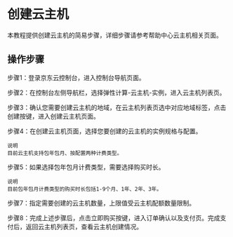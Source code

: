 # 创建云主机

本教程提供创建云主机的简易步骤，详细步骤请参考帮助中心云主机相关页面。

## 操作步骤
步骤1：登录京东云控制台，进入控制台导航页面。

步骤2：在控制台左侧导航栏，选择弹性计算-云主机-实例，进入云主机列表页。

步骤3：确认您需要创建云主机的地域，在云主机列表页选中对应地域标签，点击创建按键，进入创建云主机页面。

步骤4：在创建云主机页面，选择您要创建的云主机的实例规格与配置。

	说明
	目前云主机支持包年包月、按配置两种计费类型。

步骤5：如果选择包年包月计费类型，需要选择购买时长。

	说明
	目前包年包月计费类型的购买时长包括1-9个月、1年、2年、3年。

步骤7：指定需要创建的云主机数量，上限值受云主机配额数量限制。

步骤8：完成上述步骤后，点击立即购买按键，进入订单确认以及支付页。完成支付后，返回云主机列表页，查看云主机创建情况。


